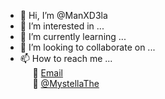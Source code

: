 - 👋 Hi, I’m @ManXD3la
- 👀 I’m interested in ...
- 🌱 I’m currently learning ...
- 💞️ I’m looking to collaborate on ...
- 📫 How to reach me ...  
  &nbsp;&nbsp;&nbsp;&nbsp; 📧 [Email](mandela.0.jones@gmail.com)  
  &nbsp;&nbsp;&nbsp;&nbsp; 🦤 [@MystellaThe](https://twitter.com/MystellaThe)

<!---
ManXD3la/ManXD3la is a ✨ special ✨ repository because its `README.md` (this file) appears on your GitHub profile.
You can click the Preview link to take a look at your changes.
--->
